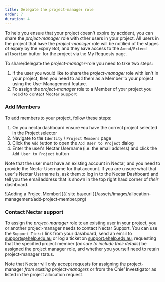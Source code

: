 ```yaml
---
title: Delegate the project-manager role
order: 7
duration: 4
---
```


To help you ensure that your project doesn't expire by accident, you can share the *project-manager* role with other users in your project. All users in the project that have the *project-manager* role will be notified of the stages of expiry by the Expiry Bot, and they have access to the `Amend/Extend allocation` button for the project via the My Requests page.

To share/delegate the *project-manager*-role you need to take two steps:

1. If the user you would like to share the *project-manager* role with isn't in your project, then you need to add them as a Member to your project using the User Management feature.
2. To assign the *project-manager* role to a Member of your project you need to contact Nectar support

### Add Members

To add members to your project, follow these steps:

1. On you nectar dashboard ensure you have the correct project selected in the Project selector
2. Navigate to the `Identity` / `Project Members` page
3. Click the `Add` button to open the `Add User to Project` dialog
4. Enter the user's Nectar Username (i.e. the email address) and click the `Add User to Project` button

Note that the user must have an existing account in Nectar, and you need to provide the Nectar Username for that account. If you are unsure what that user's Nectar Username is, ask them to log in to the Nectar Dashboard and tell you the email address that is shown in the top right hand corner of *their* dashboard.

![Adding a Project Member]({{ site.baseurl }}/assets/images/allocation-management/add-project-member.png)

### Contact Nectar support

To assign the *project-manager* role to an existing user in your project, you or another project-manager needs to contact Nectar Support. You can use the `Support Ticket` link from your dashboard, send an email to support@ehelp.edu.au or log a ticket on [support.ehelp.edu.au]( https://support.ehelp.edu.au/support/tickets/new), requesting that the specified project member (*be sure to include their details*) be assigned the project manager role, and whether you yourself need to retain project-manager status.

Note that Nectar will only accept requests for assigning the project-manager *from existing project-managers* or from the Chief Investigator as listed in the project allocation request.
